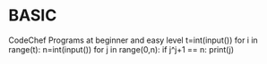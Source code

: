 # BASIC
CodeChef Programs at beginner and easy level
t=int(input())
for i in range(t):
    n=int(input())
    for j in range(0,n):
        if j^j+1 == n:
            print(j)
